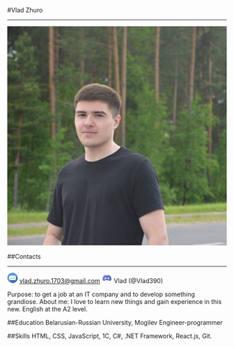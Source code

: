 #Vlad Zhuro
***
![Аватарка](/IMG_20210616_201524_075_2.jpg)

##Contacts
***
![Аватарка](/email%20.png) vlad.zhuro.1703@gmail.com
![Аватарка](/discord%20.png) Vlad (@Vlad390)

Purpose: to get a job at an IT company and to develop something grandiose. 
About me: I love to learn new things and gain experience in this new.
English at the A2 level.

##Education
Belarusian-Russian University, Mogilev
Engineer-programmer

##Skills
HTML, CSS, JavaScript, 1С, C#, .NET Framework, React.js, Git.